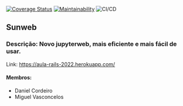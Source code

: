 [![Coverage Status](https://coveralls.io/repos/github/vascmig/aula-rails-2022/badge.svg?branch=main)](https://coveralls.io/github/vascmig/aula-rails-2022?branch=main)
[![Maintainability](https://api.codeclimate.com/v1/badges/8c9adc69c60c03699a57/maintainability)](https://codeclimate.com/github/vascmig/aula-rails-2022/maintainability)
![CI/CD](https://github.com/vascmig/aula-rails-2022/.github/workflows/ci.yml/badge.svg)

## Sunweb


### Descrição: Novo jupyterweb, mais eficiente e mais fácil de usar.

Link: https://aula-rails-2022.herokuapp.com/

#### Membros:
- Daniel Cordeiro
- Miguel Vasconcelos